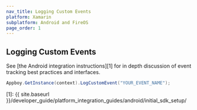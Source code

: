 ```yaml
---
nav_title: Logging Custom Events
platform: Xamarin
subplatform: Android and FireOS
page_order: 1
---
```

## Logging Custom Events

See [the Android integration instructions][1] for in depth discussion of event tracking best practices and interfaces.

```csharp
Appboy.GetInstance(context).LogCustomEvent("YOUR_EVENT_NAME");
```

[1]: {{ site.baseurl }}/developer_guide/platform_integration_guides/android/initial_sdk_setup/
